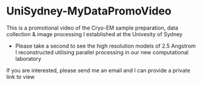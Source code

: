 # UniSydney-MyDataPromoVideo
This is a promotional video of the Cryo-EM sample preparation, data collection & image processing I established at the Univesity of Sydney
- Please take a second to see the high resolution models of 2.5 Angstrom I reconstructed utilising parallel processing in our new computational laboratory


If you are interested, please send me an email and I can provide a private link to view
